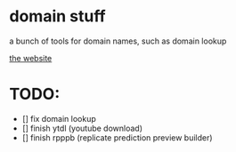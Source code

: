 # domain stuff

a bunch of tools for domain names, such as domain lookup

[the website](https://qaptivator.github.io/domain-stuff/)

# TODO:

- [] fix domain lookup
- [] finish ytdl (youtube download)
- [] finish rpppb (replicate prediction preview builder)
